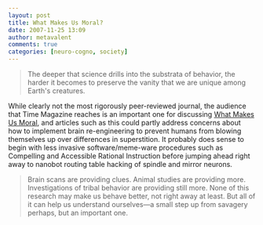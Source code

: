 ```yaml
---
layout: post
title: What Makes Us Moral?
date: 2007-11-25 13:09
author: metavalent
comments: true
categories: [neuro-cogno, society]
---
```

<blockquote>The deeper that science drills into the substrata of behavior, the harder it becomes to preserve the vanity that we are unique among Earth's creatures.</blockquote>While clearly not the most rigorously peer-reviewed journal, the audience that Time Magazine reaches is an important one for discussing <a href="http://www.time.com/time/specials/2007/article/0,28804,1685055_1685076_1686619,00.html?xid=rss-topstories">What Makes Us Moral</a>, and articles such as this could partly address concerns about how to implement brain re-engineering to prevent humans from blowing themselves up over differences in superstition. It probably does sense to begin with less invasive software/meme-ware procedures such as Compelling and Accessible Rational Instruction before jumping ahead right away to nanobot routing table hacking of spindle and mirror neurons.<blockquote>Brain scans are providing clues. Animal studies are providing more. Investigations of tribal behavior are providing still more. None of this research may make us behave better, not right away at least. But all of it can help us understand ourselves—a small step up from savagery perhaps, but an important one.</blockquote>
